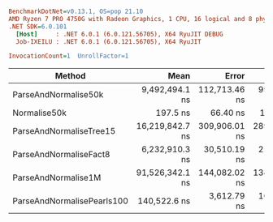 ``` ini

BenchmarkDotNet=v0.13.1, OS=pop 21.10
AMD Ryzen 7 PRO 4750G with Radeon Graphics, 1 CPU, 16 logical and 8 physical cores
.NET SDK=6.0.101
  [Host]     : .NET 6.0.1 (6.0.121.56705), X64 RyuJIT DEBUG
  Job-IXEILU : .NET 6.0.1 (6.0.121.56705), X64 RyuJIT

InvocationCount=1  UnrollFactor=1  

```
|                     Method |            Mean |         Error |       StdDev |          Median |
|--------------------------- |----------------:|--------------:|-------------:|----------------:|
|       ParseAndNormalise50k |  9,492,494.1 ns | 112,713.46 ns |  99,917.5 ns |  9,481,286.5 ns |
|               Normalise50k |        197.5 ns |      66.40 ns |     192.6 ns |        126.0 ns |
|    ParseAndNormaliseTree15 | 16,219,842.7 ns | 309,906.01 ns | 289,886.3 ns | 16,353,607.0 ns |
|     ParseAndNormaliseFact8 |  6,232,910.3 ns |  30,510.19 ns |  25,477.4 ns |  6,229,818.5 ns |
|        ParseAndNormalise1M | 91,526,342.1 ns | 144,082.02 ns | 134,774.4 ns | 91,541,197.0 ns |
| ParseAndNormalisePearls100 |    140,522.6 ns |   3,612.79 ns |  10,189.9 ns |    137,761.0 ns |
